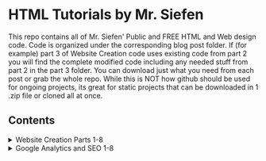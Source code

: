 <h1>HTML Tutorials by Mr. Siefen</h1>
<p>This repo contains all of Mr. Siefen' Public and FREE HTML and Web design code. Code is organized under the corresponding blog post folder. If (for example) part 3 of Website Creation code uses existing code from part 2 you will find the complete modified code including any needed stuff from part 2 in the part 3 folder. You can download just what you need from each post or grab the whole repo. While this is NOT how github should be used for ongoing projects, its great for static projects that can be downloaded in 1 .zip file or cloned all at once.</p>
 
<h2>Contents</h2>
<details>
  <summary>
    Website Creation Parts 1-8
  </summary>
  Learn how to create a small business website with a Commision based webstore for apparel, a custom store for everything else. The techniques used in this tutorial set were used to make the <a href="https://www.mrsiefensrobotemporium.com">https://www.mrsiefensrobotemporium.com</a> website. <a href="#">Click here</a> to find out more about this series!
</details>
<details>
  <summary>
    Google Analytics and SEO 1-8
  </summary>
  Metrics and analytics can tell you really important information about how users actually use your products rather than how you though they would. Google provides easy tools that make getting analytics about your website super simple. <a href="#">Click here</a> to find out more about this series!
</details>
